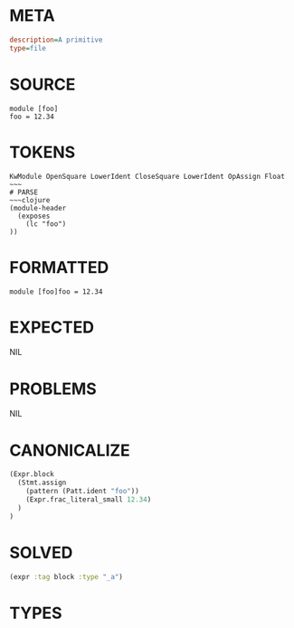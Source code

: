 # META
~~~ini
description=A primitive
type=file
~~~
# SOURCE
~~~roc
module [foo]
foo = 12.34
~~~
# TOKENS
~~~text
KwModule OpenSquare LowerIdent CloseSquare LowerIdent OpAssign Float ~~~
# PARSE
~~~clojure
(module-header
  (exposes
    (lc "foo")
))
~~~
# FORMATTED
~~~roc
module [foo]foo = 12.34
~~~
# EXPECTED
NIL
# PROBLEMS
NIL
# CANONICALIZE
~~~clojure
(Expr.block
  (Stmt.assign
    (pattern (Patt.ident "foo"))
    (Expr.frac_literal_small 12.34)
  )
)
~~~
# SOLVED
~~~clojure
(expr :tag block :type "_a")
~~~
# TYPES
~~~roc
~~~
